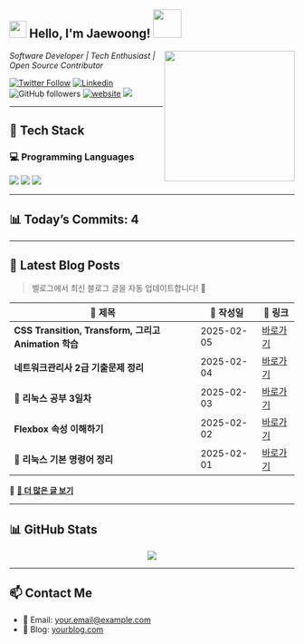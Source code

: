 <h2><img src="https://emojis.slackmojis.com/emojis/images/1531849430/4246/blob-sunglasses.gif?1531849430" width="30"/> Hello, I'm Jaewoong! <img src="https://media.giphy.com/media/12oufCB0MyZ1Go/giphy.gif" width="50"></h2>

<img align='right' src="https://media.giphy.com/media/M9gbBd9nbDrOTu1Mqx/giphy.gif" width="230">

<p><em>Software Developer | Tech Enthusiast | Open Source Contributor</em></p>

[![Twitter Follow](https://img.shields.io/twitter/follow/YOUR_TWITTER_HANDLE?label=Follow)](https://twitter.com/YOUR_TWITTER_HANDLE)
[![Linkedin](https://img.shields.io/badge/-LinkedIn-blue?style=flat-square&logo=Linkedin&logoColor=white&link=https://www.linkedin.com/in/YOUR_LINKEDIN/)](https://www.linkedin.com/in/YOUR_LINKEDIN/)
![GitHub followers](https://img.shields.io/github/followers/YOUR_GITHUB_USERNAME?label=Follow&style=social)
[![website](https://img.shields.io/badge/Website-46a2f1.svg?&style=flat-square&logo=Google-Chrome&logoColor=white&link=https://yourwebsite.com/)](https://yourwebsite.com/)
![](https://visitor-badge.glitch.me/badge?page_id=YOUR_GITHUB_USERNAME.YOUR_GITHUB_USERNAME)

---

## 🚀 Tech Stack

### 💻 Programming Languages
<p>
  <img src="https://img.shields.io/badge/Python-3776AB?style=flat-square&logo=python&logoColor=white"/>
  <img src="https://img.shields.io/badge/JavaScript-F7DF1E?style=flat-square&logo=javascript&logoColor=black"/>
  <img src="https://img.shields.io/badge/TypeScript-3178C6?style=flat-square&logo=typescript&logoColor=white"/>
</p>



---

## 📊 Today’s Commits: 4


---

## 📝 Latest Blog Posts
> 벨로그에서 최신 블로그 글을 자동 업데이트합니다! 🚀

| 📝 제목 | 📅 작성일 | 🔗 링크 |
|---------|------------|---------|
| **CSS Transition, Transform, 그리고 Animation 학습** | 2025-02-05 | [바로가기](https://velog.io/@mypalebluedot29/CSS-Transition-Transform-그리고-Animation-학습) |
| **네트워크관리사 2급 기출문제 정리** | 2025-02-04 | [바로가기](https://velog.io/@mypalebluedot29/네트워크관리사-2급-기출문제-오답-정리-2022년-5월-22일) |
| **🐧 리눅스 공부 3일차** | 2025-02-03 | [바로가기](https://velog.io/@mypalebluedot29/리눅스-공부-3일차-사용자-및-그룹-관리) |
| **Flexbox 속성 이해하기** | 2025-02-02 | [바로가기](https://velog.io/@mypalebluedot29/Flexbox의-flex-grow-flex-shrink-flex-basis-이해하기) |
| **🐧 리눅스 기본 명령어 정리** | 2025-02-01 | [바로가기](https://velog.io/@mypalebluedot29/리눅스-공부-2일차-리눅스-기본-명령어) |

🔗 **[📖 더 많은 글 보기](https://velog.io/@mypalebluedot29)**  



---

## 📊 GitHub Stats
<p align="center">
  <img src="https://github-readme-stats.vercel.app/api?username=Jaewoong-Hwang&show_icons=true&theme=tokyonight"/>
</p>

---

## 📫 Contact Me
- 📧 Email: your.email@example.com
- 🔗 Blog: [yourblog.com](https://yourblog.com)
